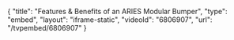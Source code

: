 {
    "title": "Features & Benefits of an ARIES Modular Bumper",
    "type": "embed",
    "layout": "iframe-static",
    "videoId": "6806907",
    "url": "\/tvpembed\/6806907"
}